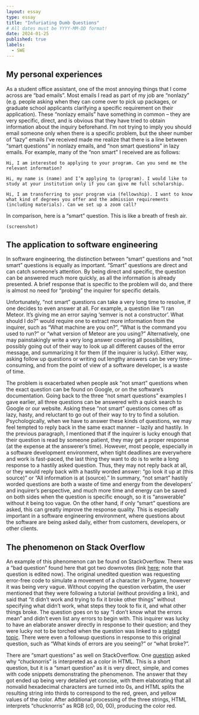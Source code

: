 ```yaml
---
layout: essay
type: essay
title: "Infuriating Dumb Questions"
# All dates must be YYYY-MM-DD format!
date: 2024-01-25
published: true
labels:
  - SWE
---
```


## My personal experiences

As a student office assistant, one of the most annoying things that I come across are “bad emails”. Most emails I read as part of my job are “nonlazy” (e.g. people asking when they can come over to pick up packages, or graduate school applicants clarifying a specific requirement on their application). These “nonlazy emails” have something in common – they are very specific, direct, and is obvious that they have tried to obtain information about the inquiry beforehand. I’m not trying to imply you should email someone only when there is a specific problem, but the sheer number of “lazy” emails I’ve received made me realize that there is a line between “smart questions” in nonlazy emails, and “non smart questions” in lazy emails. For example, many of the “non smart” I received are as follows:
 
```Hi, I am interested to applying to your program. Can you send me the relevant information?```

```Hi, my name is (name) and I’m applying to (program). I would like to study at your institution only if you can give me full scholarship.```

```Hi, I am transferring to your program via (fellowship). I want to know what kind of degrees you offer and the admission requirements (including materials). Can we set up a zoom call?```

In comparison, here is a “smart” question. This is like a breath of fresh air.

```My name is (name) and I’m interested in studying (degree name) at UH Manoa. Regarding (application requirement), I have followed the instructions on your website, filling out the relevant fields. However, when I get to this field, the course I took does not show up. I’ve checked the website, and it says nothing about courses that don’t show up. A screenshot is below. Please let me know what I should do in this case.
(screenshot)
```

## The application to software engineering

In software engineering, the distinction between “smart” questions and “not smart” questions is equally as important. “Smart” questions are direct and can catch someone’s attention. By being direct and specific, the question can be answered much more quickly, as all the information is already presented. A brief response that is specific to the problem will do, and there is almost no need for “probing” the inquirer for specific details. 

Unfortunately, “not smart” questions can take a very long time to resolve, if one decides to even answer at all. For example, a question like “I ran Meteor. It’s giving me an error saying ‘semver is not a constructor’. What should I do?” would require one to extract more information from the inquirer, such as “What machine are you on?”, “What is the command you used to run?” or “what version of Meteor are you using?” Alternatively, one may painstakingly write a very long answer covering all possibilities, possibly going out of their way to look up all different causes of the error message, and summarizing it for them (if the inquirer is lucky). Either way, asking follow up questions or writing out lengthy answers can be very time-consuming, and from the point of view of a software developer, is a waste of time.

The problem is exacerbated when people ask “not smart” questions when the exact question can be found on Google, or on the software’s documentation. Going back to the three “not smart questions” examples I gave earlier, all three questions can be answered with a quick search to Google or our website. Asking these “not smart” questions comes off as lazy, hasty, and reluctant to go out of their way to try to find a solution. Psychologically, when we have to answer these kinds of questions, we may feel tempted to reply back in the same exact manner – lazily and hastily. In the previous paragraph, I mentioned that if the inquirer is lucky enough that their question is read by someone patient, they may get a proper response (at the expense at the answerer’s time). However, most people, especially in a software development environment, when tight deadlines are everywhere and work is fast-paced, the last thing they want to do is to write a long response to a hastily asked question. Thus, they may not reply back at all, or they would reply back with a hastily worded answer:  “go look it up at (this source)” or “All information is at (source).” In summary, “not smart” hastily worded questions are both a waste of time and energy from the developers’ and inquirer’s perspective, and much more time and energy can be saved on both sides when the question is specific enough, so it is “answerable” without it being too vague. On the other hand, if only “smart” questions are asked, this can greatly improve the response quality. This is especially important in a software engineering environment, where questions about the software are being asked daily, either from customers, developers, or other clients. 

## The phenomenon on Stack Overflow

An example of this phenomenon can be found on StackOverflow. There was a “bad question” found here that got two downvotes (link [here](https://stackoverflow.com/questions/62046304/i-am-trying-to-move-my-character-but-instead-of-that-the-player-wont-move); note that question is edited now). The original unedited question was requesting error-free code to simulate a movement of a character in Pygame, however it was being very vague. Without copying the question verbatim, the user mentioned that they were following a tutorial (without providing a link), and said that “it didn’t work and trying to fix it broke other things” without specifying what didn’t work, what steps they took to fix it, and what other things broke. The question goes on to say “I don’t know what the errors mean” and didn’t even list any errors to begin with. This inquirer was lucky to have an elaborate answer directly in response to their question; and they were lucky not to be torched when the question was linked to a [related topic](https://meta.stackoverflow.com/questions/400643/what-should-i-do-if-i-am-post-banned-but-i-can-not-modify-any-of-my-bad-question). There were even a followup questions in response to this original question, such as “What kinds of errors are you seeing?” or “what broke?”.

There are “smart questions” as well on StackOverflow. One [question](https://stackoverflow.com/questions/8318911/why-does-html-think-chucknorris-is-a-color) asked why “chucknorris” is interpreted as a color in HTML. This is a short question, but it is a “smart question” as it is very direct, simple, and comes with code snippets demonstrating the phenomenon. The answer that they got ended up being very detailed yet concise, with them elaborating that all nonvalid hexadecimal characters are turned into 0s, and HTML splits the resulting string into thirds to correspond to the red, green, and yellow values of the color. After additional processing of the three strings, HTML interprets “chucknorris” as RGB (c0, 00, 00), producing the color red.


